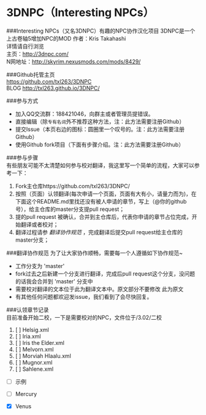 3DNPC（Interesting NPCs）
=====
###Interesting NPCs（又名3DNPC）有趣的NPC协作汉化项目
3DNPC是一个上古卷轴5增加NPC的MOD 作者：Kris Takahashi  
详情请自行浏览  
主页：http://3dnpc.com/  
N网地址：http://skyrim.nexusmods.com/mods/8429/  

###Github托管主页  
https://github.com/txl263/3DNPC  
BLOG http://txl263.github.io/3DNPC/  

###参与方式
-   加入QQ交流群：188421046，向群主或者管理员提错误。
-   直接编辑（除`专有名词`外不推荐这种方法，注：此方法需要注册Github）
-   提交Issue（本页右边的图标：圆圈里一个叹号的。注：此方法需要注册Github）
-   使用Github fork项目（下面有步骤介绍。注：此方法需要注册Github）

###参与步骤  
有些朋友可能不太清楚如何参与校对翻译，我这里写一个简单的流程，大家可以参考一下：  
1.  Fork主仓库https://github.com/txl263/3DNPC/  
2.  按照（页面）认领翻译(每次申请一个页面，页面有大有小，请量力而为)，在下面这个README.md里找还没有被人申请的章节，写上（@你的github号），给主仓库的master分支提pull request；  
3.  提的pull request 被确认，合并到主仓库后，代表你申请的章节占位完成，开始翻译或者校对；  
4.  翻译过程请参 _翻译协作规范_ ，完成翻译后提交pull request给主仓库的master分支；  

###翻译协作规范
为了让大家协作顺畅，需要每一个人遵循如下协作规范~  
-   工作分支为 'master'  
-   fork过去之后新建一个分支进行翻译，完成后pull request这个分支，没问题的话我会合并到 'master' 分支中
-   需要校对翻译的文本位于<Dest>此为翻译文本</Dest>中。原文部分不要修改 <Source>此为原文</Source>  
-   有其他任何问题都欢迎发issue，我们看到了会尽快回复。  

###认领章节记录  
目前准备开始二校，一下是需要校对的NPC，文件位于/3.02/二校  
1. [ ] Helsig.xml
2. [ ] Iria.xml
3. [ ] Iris the Elder.xml
4. [ ] Melvorn.xml
5. [ ] Morviah Hlaalu.xml
6. [ ] Mugnor.xml
7. [ ] Sahlene.xml
- [ ] 示例  
- [ ] Mercury
- [x] Venus




